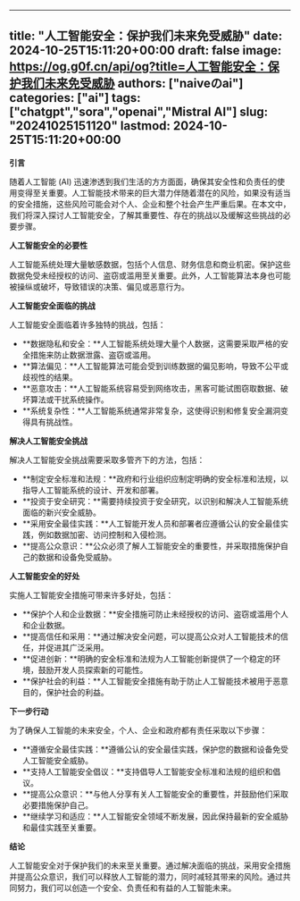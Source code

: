 
---
title: "人工智能安全：保护我们未来免受威胁"
date: 2024-10-25T15:11:20+00:00
draft: false
image: https://og.g0f.cn/api/og?title=人工智能安全：保护我们未来免受威胁
authors: ["naiveのai"]
categories: ["ai"]
tags: ["chatgpt","sora","openai","Mistral AI"]
slug: "20241025151120"
lastmod: 2024-10-25T15:11:20+00:00
---
**引言**

随着人工智能 (AI) 迅速渗透到我们生活的方方面面，确保其安全性和负责任的使用变得至关重要。人工智能技术带来的巨大潜力伴随着潜在的风险，如果没有适当的安全措施，这些风险可能会对个人、企业和整个社会产生严重后果。在本文中，我们将深入探讨人工智能安全，了解其重要性、存在的挑战以及缓解这些挑战的必要步骤。

**人工智能安全的必要性**

人工智能系统处理大量敏感数据，包括个人信息、财务信息和商业机密。保护这些数据免受未经授权的访问、盗窃或滥用至关重要。此外，人工智能算法本身也可能被操纵或破坏，导致错误的决策、偏见或恶意行为。

**人工智能安全面临的挑战**

人工智能安全面临着许多独特的挑战，包括：

- **数据隐私和安全：**人工智能系统处理大量个人数据，这需要采取严格的安全措施来防止数据泄露、盗窃或滥用。
- **算法偏见：**人工智能算法可能会受到训练数据的偏见影响，导致不公平或歧视性的结果。
- **恶意攻击：**人工智能系统容易受到网络攻击，黑客可能试图窃取数据、破坏算法或干扰系统操作。
- **系统复杂性：**人工智能系统通常非常复杂，这使得识别和修复安全漏洞变得具有挑战性。

**解决人工智能安全挑战**

解决人工智能安全挑战需要采取多管齐下的方法，包括：

- **制定安全标准和法规：**政府和行业组织应制定明确的安全标准和法规，以指导人工智能系统的设计、开发和部署。
- **投资于安全研究：**需要持续投资于安全研究，以识别和解决人工智能系统面临的新兴安全威胁。
- **采用安全最佳实践：**人工智能开发人员和部署者应遵循公认的安全最佳实践，例如数据加密、访问控制和入侵检测。
- **提高公众意识：**公众必须了解人工智能安全的重要性，并采取措施保护自己的数据和设备免受威胁。

**人工智能安全的好处**

实施人工智能安全措施可带来许多好处，包括：

- **保护个人和企业数据：**安全措施可防止未经授权的访问、盗窃或滥用个人和企业数据。
- **提高信任和采用：**通过解决安全问题，可以提高公众对人工智能技术的信任，并促进其广泛采用。
- **促进创新：**明确的安全标准和法规为人工智能创新提供了一个稳定的环境，鼓励开发人员探索新的可能性。
- **保护社会的利益：**人工智能安全措施有助于防止人工智能技术被用于恶意目的，保护社会的利益。

**下一步行动**

为了确保人工智能的未来安全，个人、企业和政府都有责任采取以下步骤：

- **遵循安全最佳实践：**遵循公认的安全最佳实践，保护您的数据和设备免受人工智能安全威胁。
- **支持人工智能安全倡议：**支持倡导人工智能安全标准和法规的组织和倡议。
- **提高公众意识：**与他人分享有关人工智能安全的重要性，并鼓励他们采取必要措施保护自己。
- **继续学习和适应：**人工智能安全领域不断发展，因此保持最新的安全威胁和最佳实践至关重要。

**结论**

人工智能安全对于保护我们的未来至关重要。通过解决面临的挑战，采用安全措施并提高公众意识，我们可以释放人工智能的潜力，同时减轻其带来的风险。通过共同努力，我们可以创造一个安全、负责任和有益的人工智能未来。